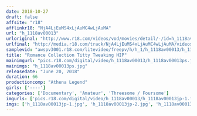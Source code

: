 ```yaml
---
date: 2018-10-27
draft: false
affsite: "r18"
afflinkr18: "NjA4LjEuMS4xLjAuMC4wLjAuMA"
url: "h_1118av00013"
urloriginal: "http://www.r18.com/videos/vod/movies/detail/-/id=h_1118av00013"
urlfinal: "http://media.r18.com/track/NjA4LjEuMS4xLjAuMC4wLjAuMA/videos/vod/movies/detail/-/id=h_1118av00013"
samplevid: "awspv3001.r18.com/litevideo/freepv/h/h_1/h_1118av00013/h_1118av00013_dmb_s.mp4"
title: "Romance Collection Titty Tweaking HIP"
mainimgurl: "pics.r18.com/digital/video/h_1118av00013/h_1118av00013ps.jpg"
mainimgs: "h_1118av00013ps.jpg"
releasedate: "June 20, 2018"
duration: 66
productioncomp: "Athena Legend"
girls: ['----']
categories: ['Documentary', 'Amateur', 'Threesome / Foursome']
imgurls: ['pics.r18.com/digital/video/h_1118av00013/h_1118av00013jp-1.jpg', 'pics.r18.com/digital/video/h_1118av00013/h_1118av00013jp-2.jpg', 'pics.r18.com/digital/video/h_1118av00013/h_1118av00013jp-3.jpg', 'pics.r18.com/digital/video/h_1118av00013/h_1118av00013jp-4.jpg', 'pics.r18.com/digital/video/h_1118av00013/h_1118av00013jp-5.jpg', 'pics.r18.com/digital/video/h_1118av00013/h_1118av00013jp-6.jpg', 'pics.r18.com/digital/video/h_1118av00013/h_1118av00013jp-7.jpg', 'pics.r18.com/digital/video/h_1118av00013/h_1118av00013jp-8.jpg', 'pics.r18.com/digital/video/h_1118av00013/h_1118av00013jp-9.jpg', 'pics.r18.com/digital/video/h_1118av00013/h_1118av00013jp-10.jpg', 'pics.r18.com/digital/video/h_1118av00013/h_1118av00013jp-11.jpg', 'pics.r18.com/digital/video/h_1118av00013/h_1118av00013jp-12.jpg', 'pics.r18.com/digital/video/h_1118av00013/h_1118av00013jp-13.jpg', 'pics.r18.com/digital/video/h_1118av00013/h_1118av00013jp-14.jpg', 'pics.r18.com/digital/video/h_1118av00013/h_1118av00013jp-15.jpg', 'pics.r18.com/digital/video/h_1118av00013/h_1118av00013jp-16.jpg', 'pics.r18.com/digital/video/h_1118av00013/h_1118av00013jp-17.jpg', 'pics.r18.com/digital/video/h_1118av00013/h_1118av00013jp-18.jpg', 'pics.r18.com/digital/video/h_1118av00013/h_1118av00013jp-19.jpg', 'pics.r18.com/digital/video/h_1118av00013/h_1118av00013jp-20.jpg']
imgs: ['h_1118av00013jp-1.jpg', 'h_1118av00013jp-2.jpg', 'h_1118av00013jp-3.jpg', 'h_1118av00013jp-4.jpg', 'h_1118av00013jp-5.jpg', 'h_1118av00013jp-6.jpg', 'h_1118av00013jp-7.jpg', 'h_1118av00013jp-8.jpg', 'h_1118av00013jp-9.jpg', 'h_1118av00013jp-10.jpg', 'h_1118av00013jp-11.jpg', 'h_1118av00013jp-12.jpg', 'h_1118av00013jp-13.jpg', 'h_1118av00013jp-14.jpg', 'h_1118av00013jp-15.jpg', 'h_1118av00013jp-16.jpg', 'h_1118av00013jp-17.jpg', 'h_1118av00013jp-18.jpg', 'h_1118av00013jp-19.jpg', 'h_1118av00013jp-20.jpg']
---
```

